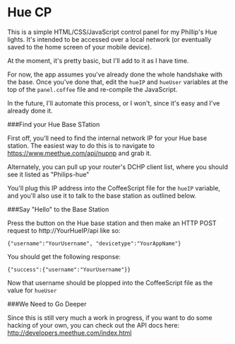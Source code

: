 Hue CP
====

This is a simple HTML/CSS/JavaScript control panel for my Phillip's Hue lights. It's intended to be accessed over a local network (or eventually saved to the home screen of your mobile device).

At the moment, it's pretty basic, but I'll add to it as I have time.

For now, the app assumes you've already done the whole handshake with the base. Once you've done that, edit the `hueIP` and `hueUser` variables at the top of the `panel.coffee` file and re-compile the JavaScript.

In the future, I'll automate this process, or I won't, since it's easy and I've already done it.

###Find your Hue Base STation

First off, you'll need to find the internal network IP for your Hue base station. The easiest way to do this is to navigate to https://www.meethue.com/api/nupnp and grab it.

Alternately, you can pull up your router's DCHP client list, where you should see it listed as "Philips-hue"

You'll plug this IP address into the CoffeeScript file for the `hueIP` variable, and you'll also use it to talk to the base station as outlined below.

###Say "Hello" to the Base Station

Press the button on the Hue base station and then make an HTTP POST request to http://YourHueIP/api like so:

    {"username":"YourUsername", "devicetype":"YourAppName"}

You should get the following response:

    {"success":{"username":"YourUsername"}}

Now that username should be plopped into the CoffeeScript file as the value for `hueUser`

###We Need to Go Deeper

Since this is still very much a work in progress, if you want to do some hacking of your own, you can check out the API docs here: http://developers.meethue.com/index.html

